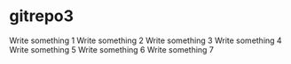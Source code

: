 # gitrepo3
Write something 1
Write something 2
Write something 3
Write something 4
Write something 5
Write something 6
Write something 7
